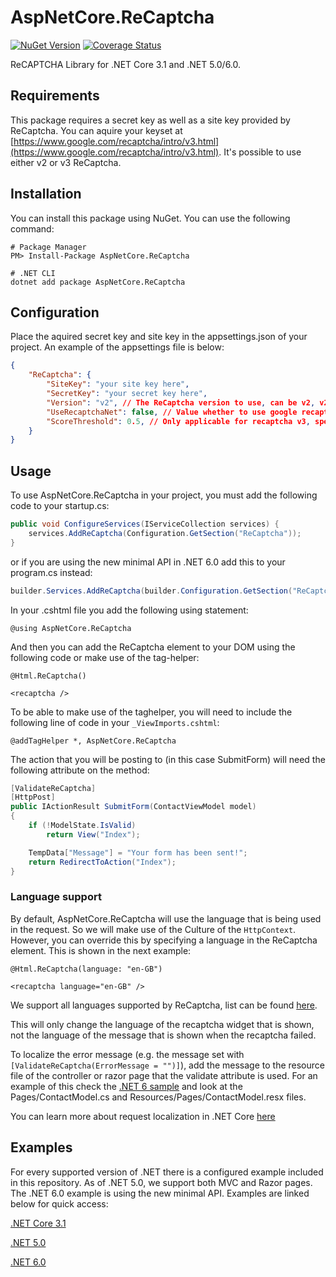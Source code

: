 # AspNetCore.ReCaptcha
[![NuGet Version](http://img.shields.io/nuget/v/AspNetCore.ReCaptcha.svg?style=flat)](https://www.nuget.org/packages/AspNetCore.ReCaptcha/) 
[![Coverage Status](https://coveralls.io/repos/github/michaelvs97/AspNetCore.ReCaptcha/badge.svg?branch=master)](https://coveralls.io/github/michaelvs97/AspNetCore.ReCaptcha?branch=master)

ReCAPTCHA Library for .NET Core 3.1 and .NET 5.0/6.0.

## Requirements
This package requires a secret key as well as a site key provided by ReCaptcha. You can aquire your keyset at [https://www.google.com/recaptcha/intro/v3.html](https://www.google.com/recaptcha/intro/v3.html). It's possible to use either v2 or v3 ReCaptcha.

## Installation
You can install this package using NuGet. You can use the following command:

```shell
# Package Manager
PM> Install-Package AspNetCore.ReCaptcha

# .NET CLI
dotnet add package AspNetCore.ReCaptcha
```

## Configuration
Place the aquired secret key and site key in the appsettings.json of your project. An example of the appsettings file is below:

```json
{
    "ReCaptcha": {
        "SiteKey": "your site key here",
        "SecretKey": "your secret key here",
        "Version": "v2", // The ReCaptcha version to use, can be v2, v2invisible or v3
        "UseRecaptchaNet": false, // Value whether to use google recaptcha or recaptcha.net
        "ScoreThreshold": 0.5, // Only applicable for recaptcha v3, specifies the score threshold when it is considered successful
    }
}
```

## Usage
To use AspNetCore.ReCaptcha in your project, you must add the following code to your startup.cs:

```C#
public void ConfigureServices(IServiceCollection services) {
    services.AddReCaptcha(Configuration.GetSection("ReCaptcha"));
}
```

or if you are using the new minimal API in .NET 6.0 add this to your program.cs instead:

```csharp
builder.Services.AddReCaptcha(builder.Configuration.GetSection("ReCaptcha"));
```

In your .cshtml file you add the following using statement:

```cshtml
@using AspNetCore.ReCaptcha
```

And then you can add the ReCaptcha element to your DOM using the following code or make use of the tag-helper:

```cshtml
@Html.ReCaptcha()
```
```cshtml
<recaptcha />
```
To be able to make use of the taghelper, you will need to include the following line of code in your `_ViewImports.cshtml`:
```cshtml
@addTagHelper *, AspNetCore.ReCaptcha
```

The action that you will be posting to (in this case SubmitForm) will need the following attribute on the method:

```C#
[ValidateReCaptcha]
[HttpPost]
public IActionResult SubmitForm(ContactViewModel model)
{
    if (!ModelState.IsValid)
        return View("Index");

    TempData["Message"] = "Your form has been sent!";
    return RedirectToAction("Index");
}
```

### Language support
By default, AspNetCore.ReCaptcha will use the language that is being used in the request. So we will make use of the Culture of the `HttpContext`. However, you can override this by specifying a language in the ReCaptcha element. This is shown in the next example:
```cshtml
@Html.ReCaptcha(language: "en-GB")
```

```cshtml
<recaptcha language="en-GB" />
```
We support all languages supported by ReCaptcha, list can be found [here](https://developers.google.com/recaptcha/docs/language).

This will only change the language of the recaptcha widget that is shown, not the language of the message that is shown when the recaptcha failed.

To localize the error message (e.g. the message set with `[ValidateReCaptcha(ErrorMessage = "")]`), add the message
to the resource file of the controller or razor page that the validate attribute is used. For an example of this check
the [.NET 6 sample](https://github.com/michaelvs97/AspNetCore.ReCaptcha/tree/master/Samples/AspNetCore.ReCaptcha.Net60)
and look at the Pages/ContactModel.cs and Resources/Pages/ContactModel.resx files.

You can learn more about request localization in .NET Core [here](https://docs.microsoft.com/en-us/aspnet/core/fundamentals/localization?view=aspnetcore-3.1)

## Examples
For every supported version of .NET there is a configured example included in this repository.
As of .NET 5.0, we support both MVC and Razor pages. The .NET 6.0 example is using the new minimal API.
Examples are linked below for quick access:

[.NET Core 3.1](https://github.com/michaelvs97/AspNetCore.ReCaptcha/tree/master/Samples/AspNetCore.ReCaptcha.NetCore31)

[.NET 5.0](https://github.com/michaelvs97/AspNetCore.ReCaptcha/tree/master/Samples/AspNetCore.ReCaptcha.Net50)

[.NET 6.0](https://github.com/michaelvs97/AspNetCore.ReCaptcha/tree/master/Samples/AspNetCore.ReCaptcha.Net60)
